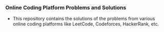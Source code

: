 ### Online Coding Platform Problems and Solutions

- This repository contains the solutions of the problems from various online coding platforms like LeetCode, Codeforces, HackerRank, etc.
